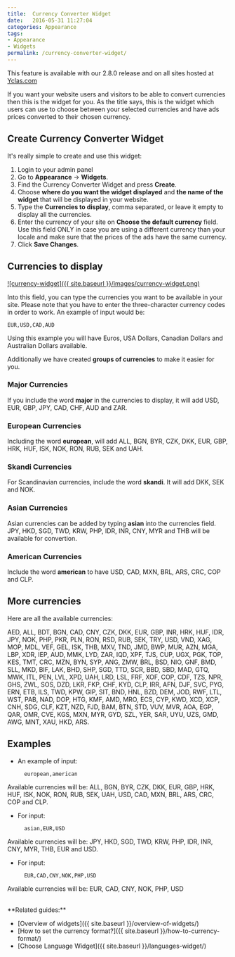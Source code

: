 ```yaml
---
title:  Currency Converter Widget
date:   2016-05-31 11:27:04
categories: Appearance
tags: 
- Appearance
- Widgets
permalink: /currency-converter-widget/
---
```

<div class="alert alert-warning">
<strong><i class="glyphicon glyphicon-warning-sign"></i> </strong> This feature is available with our 2.8.0 release and on all sites hosted at <a href="https://yclas.com/">Yclas.com</a> 
</div>

If you want your website users and visitors to be able to convert currencies then this is the widget for you. As the title says, this is the widget which users can use to choose between your selected currencies and have ads prices converted to their chosen currency.

## Create Currency Converter Widget

It's really simple to create and use this widget:

1. Login to your admin panel
2. Go to **Appearance** -> **Widgets**.
3. Find the Currency Converter Widget and press **Create**.
4. Choose **where do you want the widget displayed** and **the name of the widget** that will be displayed in your website.
5. Type the **Currencies to display**, comma separated, or leave it empty to display all the currencies.
6. Enter the currency of your site on **Choose the default currency** field. Use this field ONLY in case you are using a different currency than your locale and make sure that the prices of the ads have the same currency. 
7. Click **Save Changes**.

## Currencies to display

<a href="{{ site.baseurl }}/images/currency-widget.png" class="thumbnail gallery-item" data-gallery>
![currency-widget]({{ site.baseurl }}/images/currency-widget.png)
</a>

Into this field, you can type the currencies you want to be available in your site. Please note that you have to enter the three-character currency codes in order to work. An example of input would be:

    EUR,USD,CAD,AUD

Using this example you will have Euros, USA Dollars, Canadian Dollars and Australian Dollars available.

Additionally we have created **groups of currencies** to make it easier for you.

### Major Currencies

If you include the word **major** in the currencies to display, it will add USD, EUR, GBP, JPY, CAD, CHF, AUD and ZAR.

### European Currencies

Including the word **european**, will add ALL, BGN, BYR, CZK, DKK, EUR, GBP, HRK, HUF, ISK, NOK, RON, RUB, SEK and UAH.

### Skandi Currencies

For Scandinavian currencies, include the word **skandi**. It will add DKK, SEK and NOK.

### Asian Currencies

Asian currencies can be added by typing **asian** into the currencies field. JPY, HKD, SGD, TWD, KRW, PHP, IDR, INR, CNY, MYR and THB will be available for convertion.

### American Currencies

Include the word **american** to have USD, CAD, MXN, BRL, ARS, CRC, COP and CLP.

## More currencies

Here are all the available currencies:

AED, ALL, BDT, BGN, CAD, CNY, CZK, DKK, EUR, GBP, INR, HRK, HUF, IDR, JPY, NOK, PHP, PKR, PLN, RON, RSD, RUB, SEK, TRY, USD, VND, XAG, MOP, MDL, VEF, GEL, ISK, THB, MXV, TND, JMD, BWP, MUR, AZN, MGA, LBP, XDR, IEP, AUD, MMK, LYD, ZAR, IQD, XPF, TJS, CUP, UGX, PGK, TOP, KES, TMT, CRC, MZN, BYN, SYP, ANG, ZMW, BRL, BSD, NIO, GNF, BMD, SLL, MKD, BIF, LAK, BHD, SHP, SGD, TTD, SCR, BBD, SBD, MAD, GTQ, MWK, ITL, PEN, LVL, XPD, UAH, LRD, LSL, FRF, XOF, COP, CDF, TZS, NPR, GHS, ZWL, SOS, DZD, LKR, FKP, CHF, KYD, CLP, IRR, AFN, DJF, SVC, PYG, ERN, ETB, ILS, TWD, KPW, GIP, SIT, BND, HNL, BZD, DEM, JOD, RWF, LTL, WST, PAB, NAD, DOP, HTG, KMF, AMD, MRO, ECS, CYP, KWD, XCD, XCP, CNH, SDG, CLF, KZT, NZD, FJD, BAM, BTN, STD, VUV, MVR, AOA, EGP, QAR, OMR, CVE, KGS, MXN, MYR, GYD, SZL, YER, SAR, UYU, UZS, GMD, AWG, MNT, XAU, HKD, ARS.


## Examples

- An example of input:

        european,american

Available currencies will be: ALL, BGN, BYR, CZK, DKK, EUR, GBP, HRK, HUF, ISK, NOK, RON, RUB, SEK, UAH, USD, CAD, MXN, BRL, ARS, CRC, COP and CLP.

- For input:

        asian,EUR,USD

Available currencies will be: JPY, HKD, SGD, TWD, KRW, PHP, IDR, INR, CNY, MYR, THB, EUR and USD.

- For input:

        EUR,CAD,CNY,NOK,PHP,USD
	
Available currencies will be: EUR, CAD, CNY, NOK, PHP, USD


<br>
**Related guides:**

* [Overview of widgets]({{ site.baseurl }}/overview-of-widgets/)
* [How to set the currency format?]({{ site.baseurl }}/how-to-currency-format/)
* [Choose Language Widget]({{ site.baseurl }}/languages-widget/)